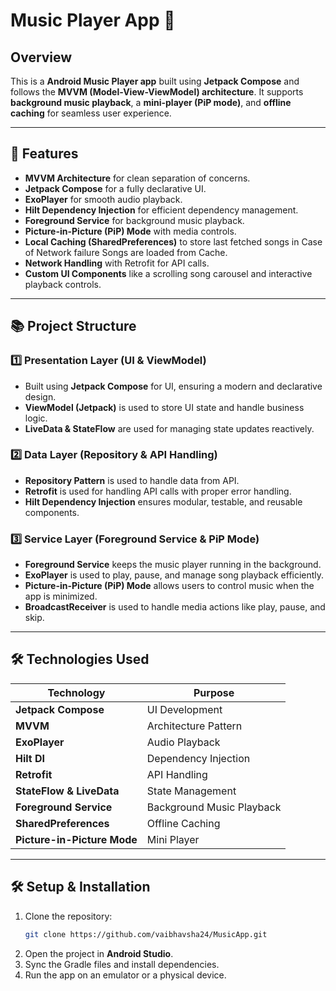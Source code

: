 # Music Player App 🎵

## Overview  
This is a **Android Music Player app** built using **Jetpack Compose** and follows the **MVVM (Model-View-ViewModel) architecture**. It supports **background music playback**, a **mini-player (PiP mode)**, and **offline caching** for seamless user experience.  

---

## 📌 Features  
- **MVVM Architecture** for clean separation of concerns.  
- **Jetpack Compose** for a fully declarative UI.  
- **ExoPlayer** for smooth audio playback.  
- **Hilt Dependency Injection** for efficient dependency management.  
- **Foreground Service** for background music playback.  
- **Picture-in-Picture (PiP) Mode** with media controls.  
- **Local Caching (SharedPreferences)** to store last fetched songs in Case of Network failure Songs are loaded from Cache.  
- **Network Handling** with Retrofit for API calls.  
- **Custom UI Components** like a scrolling song carousel and interactive playback controls.  

---

## 📚 Project Structure  

### 1️⃣ **Presentation Layer (UI & ViewModel)**  
   - Built using **Jetpack Compose** for UI, ensuring a modern and declarative design.  
   - **ViewModel (Jetpack)** is used to store UI state and handle business logic.  
   - **LiveData & StateFlow** are used for managing state updates reactively.  
   
### 2️⃣ **Data Layer (Repository & API Handling)**  
   - **Repository Pattern** is used to handle data from API.  
   - **Retrofit** is used for handling API calls with proper error handling.  
   - **Hilt Dependency Injection** ensures modular, testable, and reusable components.  
   
### 3️⃣ **Service Layer (Foreground Service & PiP Mode)**  
   - **Foreground Service** keeps the music player running in the background.  
   - **ExoPlayer** is used to play, pause, and manage song playback efficiently.  
   - **Picture-in-Picture (PiP) Mode** allows users to control music when the app is minimized.  
   - **BroadcastReceiver** is used to handle media actions like play, pause, and skip.  

---

## 🛠️ Technologies Used  
| Technology | Purpose |
|------------|---------|
| **Jetpack Compose** | UI Development |
| **MVVM** | Architecture Pattern |
| **ExoPlayer** | Audio Playback |
| **Hilt DI** | Dependency Injection |
| **Retrofit** | API Handling |
| **StateFlow & LiveData** | State Management |
| **Foreground Service** | Background Music Playback |
| **SharedPreferences** | Offline Caching |
| **Picture-in-Picture Mode** | Mini Player |

---

## 🛠️ Setup & Installation  
1. Clone the repository:  
   ```sh
   git clone https://github.com/vaibhavsha24/MusicApp.git
   ```
2. Open the project in **Android Studio**.  
3. Sync the Gradle files and install dependencies.  
4. Run the app on an emulator or a physical device.  

